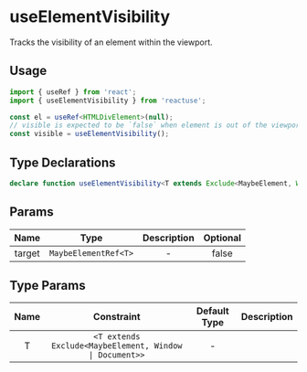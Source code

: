 # useElementVisibility

Tracks the visibility of an element within the viewport.

## Usage

```ts
import { useRef } from 'react';
import { useElementVisibility } from 'reactuse';

const el = useRef<HTMLDivElement>(null);
// visible is expected to be `false` when element is out of the viewport
const visible = useElementVisibility();
```

## Type Declarations

```ts
declare function useElementVisibility<T extends Exclude<MaybeElement, Window | Document>>(target: MaybeElementRef<T>): boolean;
```

## Params

|  Name  |         Type         | Description | Optional |
| :----: | :------------------: | :---------: | :------: |
| target | `MaybeElementRef<T>` |      -      |  false   |

## Type Params

| Name |                       Constraint                        | Default Type | Description |
| :--: | :-----------------------------------------------------: | :----------: | :---------: |
|  T   | `<T extends Exclude<MaybeElement, Window \| Document>>` |      -       |             |

